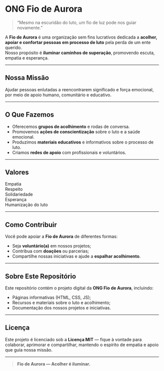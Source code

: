 #  ONG Fio de Aurora

> “Mesmo na escuridão do luto, um fio de luz pode nos guiar novamente.”

A **Fio de Aurora** é uma organização sem fins lucrativos dedicada a **acolher, apoiar e confortar pessoas em processo de luto** pela perda de um ente querido.  
Nosso propósito é **iluminar caminhos de superação**, promovendo escuta, empatia e esperança.

---

##  Nossa Missão
Ajudar pessoas enlutadas a reencontrarem significado e força emocional, por meio de apoio humano, comunitário e educativo.

---

##  O Que Fazemos
- Oferecemos **grupos de acolhimento** e rodas de conversa.  
- Promovemos **ações de conscientização** sobre o luto e a saúde emocional.  
- Produzimos **materiais educativos** e informativos sobre o processo de luto.  
- Criamos **redes de apoio** com profissionais e voluntários.

---

##  Valores
 Empatia  
 Respeito  
Solidariedade  
 Esperança  
 Humanização do luto

---

## Como Contribuir
Você pode apoiar a **Fio de Aurora** de diferentes formas:
- Seja **voluntário(a)** em nossos projetos;  
- Contribua com **doações** ou parcerias;  
- Compartilhe nossas iniciativas e ajude a **espalhar acolhimento**.

---


## Sobre Este Repositório
Este repositório contém o projeto digital da **ONG Fio de Aurora**, incluindo:
- Páginas informativas (HTML, CSS, JS);  
- Recursos e materiais sobre o luto e acolhimento;  
- Documentação dos nossos projetos e iniciativas.

---

## Licença
Este projeto é licenciado sob a **Licença MIT** — fique à vontade para colaborar, aprimorar e compartilhar, mantendo o espírito de empatia e apoio que guia nossa missão.

---

>  **Fio de Aurora — Acolher é iluminar.**
